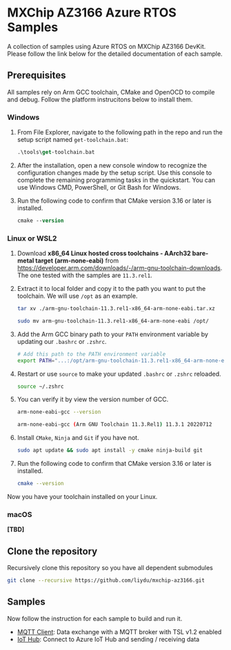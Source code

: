 # MXChip AZ3166 Azure RTOS Samples

A collection of samples using Azure RTOS on MXChip AZ3166 DevKit. Please follow the link below for the detailed documentation of each sample.

## Prerequisites

All samples rely on Arm GCC toolchain, CMake and OpenOCD to compile and debug. Follow the platform instrucitons below to install them.

### Windows

1. From File Explorer, navigate to the following path in the repo and run the setup script named `get-toolchain.bat`:

   ```ps
   .\tools\get-toolchain.bat
   ```

1. After the installation, open a new console window to recognize the configuration changes made by the setup script. Use this console to complete the remaining programming tasks in the quickstart. You can use Windows CMD, PowerShell, or Git Bash for Windows.

1. Run the following code to confirm that CMake version 3.16 or later is installed.

   ```ps
   cmake --version
   ```

### Linux or WSL2

1. Download **x86_64 Linux hosted cross toolchains - AArch32 bare-metal target (arm-none-eabi)** from https://developer.arm.com/downloads/-/arm-gnu-toolchain-downloads. The one tested with the samples are `11.3.rel1`.

1. Extract it to local folder and copy it to the path you want to put the toolchain. We will use `/opt` as an example.

   ```bash
   tar xv ./arm-gnu-toolchain-11.3.rel1-x86_64-arm-none-eabi.tar.xz

   sudo mv arm-gnu-toolchain-11.3.rel1-x86_64-arm-none-eabi /opt/
   ```

1. Add the Arm GCC binary path to your `PATH` environment variable by updating our `.bashrc` or `.zshrc`.

   ```bash
   # Add this path to the PATH environment variable
   export PATH="...:/opt/arm-gnu-toolchain-11.3.rel1-x86_64-arm-none-eabi/bin:$PATH"
   ```

1. Restart or use `source` to make your updated `.bashrc` or `.zshrc` reloaded.

   ```bash
   source ~/.zshrc
   ```

1. You can verify it by view the version number of GCC.

   ```bash
   arm-none-eabi-gcc --version

   arm-none-eabi-gcc (Arm GNU Toolchain 11.3.Rel1) 11.3.1 20220712
   ```

1. Install `CMake`, `Ninja` and `Git` if you have not.

   ```bash
   sudo apt update && sudo apt install -y cmake ninja-build git
   ```

1. Run the following code to confirm that CMake version 3.16 or later is installed.

   ```bash
   cmake --version
   ```

Now you have your toolchain installed on your Linux.

### macOS

**[TBD]**

## Clone the repository

Recursively clone this repository so you have all dependent submodules

```bash
git clone --recursive https://github.com/liydu/mxchip-az3166.git
```

## Samples

Now follow the instruction for each sample to build and run it.

- [MQTT Client](./samples/mqtt_client/): Data exchange with a MQTT broker with TSL v1.2 enabled
- [IoT Hub](./samples/iot_hub/): Connect to Azure IoT Hub and sending / receiving data
